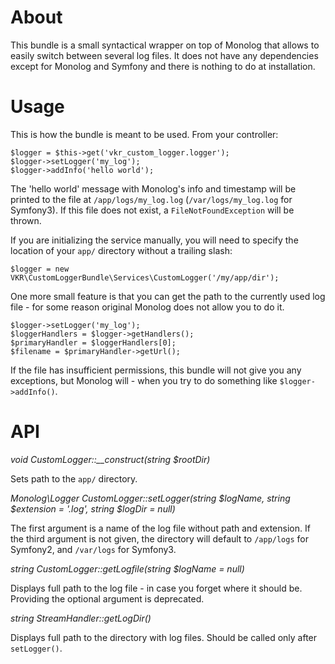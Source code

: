 About
=====

This bundle is a small syntactical wrapper on top of Monolog that allows to easily switch
between several log files. It does not have any dependencies except for Monolog and Symfony
and there is nothing to do at installation.

Usage
=====

This is how the bundle is meant to be used. From your controller:

```
$logger = $this->get('vkr_custom_logger.logger');
$logger->setLogger('my_log');
$logger->addInfo('hello world');
```

The 'hello world' message with Monolog's info and timestamp will be printed to the file
at ```/app/logs/my_log.log``` (```/var/logs/my_log.log``` for Symfony3). If this file does not exist,
a ```FileNotFoundException``` will be thrown.

If you are initializing the service manually, you will need to specify the location of your
```app/``` directory without a trailing slash:

```
$logger = new VKR\CustomLoggerBundle\Services\CustomLogger('/my/app/dir');
```

One more small feature is that you can get the path to the currently used log file - for some
reason original Monolog does not allow you to do it.

```
$logger->setLogger('my_log');
$loggerHandlers = $logger->getHandlers();
$primaryHandler = $loggerHandlers[0];
$filename = $primaryHandler->getUrl();
```

If the file has insufficient permissions, this bundle will not give you any exceptions,
but Monolog will - when you try to do something like ```$logger->addInfo()```.

API
===

*void CustomLogger::__construct(string $rootDir)*

Sets path to the ```app/``` directory.

*Monolog\Logger CustomLogger::setLogger(string $logName, string $extension = '.log', string $logDir = null)*

The first argument is a name of the log file without path and extension. If the third argument
is not given, the directory will default to ```/app/logs``` for Symfony2, and ```/var/logs```
for Symfony3.

*string CustomLogger::getLogfile(string $logName = null)*

Displays full path to the log file - in case you forget where it should be. Providing the
optional argument is deprecated.

*string StreamHandler::getLogDir()*

Displays full path to the directory with log files. Should be called only after ```setLogger()```.
